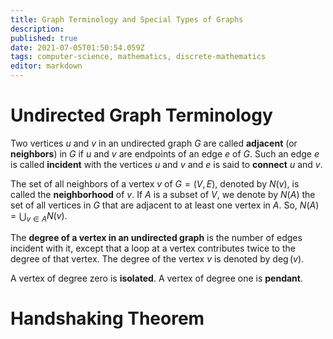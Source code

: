 ```yaml
---
title: Graph Terminology and Special Types of Graphs
description: 
published: true
date: 2021-07-05T01:50:54.059Z
tags: computer-science, mathematics, discrete-mathematics
editor: markdown
---
```



# Undirected Graph Terminology
Two vertices $u$ and $v$ in an undirected graph $G$ are called **adjacent** (or **neighbors**) in $G$ if $u$ and $v$ are endpoints of an edge $e$ of $G$. Such an edge $e$ is called **incident** with the vertices $u$ and $v$ and $e$ is said to **connect** $u$ and $v$.

The set of all neighbors of a vertex $v$ of $G=(V, E)$, denoted by $N(v)$, is called the **neighborhood** of $v$. If $A$ is a subset of $V$, we denote by $N(A)$ the set of all vertices in $G$ that are adjacent to at least one vertex in $A .$ So, $N(A)=\bigcup_{v \in A} N(v)$.

The **degree of a vertex in an undirected graph** is the number of edges incident with it, except that a loop at a vertex contributes twice to the degree of that vertex. The degree of the vertex $v$ is denoted by $\operatorname{deg}(v)$. 

A vertex of degree zero is **isolated**.
A vertex of degree one is **pendant**.

# Handshaking Theorem
